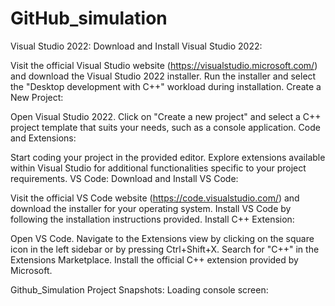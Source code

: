 # GitHub_simulation

Visual Studio 2022:
Download and Install Visual Studio 2022:

Visit the official Visual Studio website (https://visualstudio.microsoft.com/) and download the Visual Studio 2022 installer.
Run the installer and select the "Desktop development with C++" workload during installation.
Create a New Project:

Open Visual Studio 2022.
Click on "Create a new project" and select a C++ project template that suits your needs, such as a console application.
Code and Extensions:

Start coding your project in the provided editor.
Explore extensions available within Visual Studio for additional functionalities specific to your project requirements.
VS Code:
Download and Install VS Code:

Visit the official VS Code website (https://code.visualstudio.com/) and download the installer for your operating system.
Install VS Code by following the installation instructions provided.
Install C++ Extension:

Open VS Code.
Navigate to the Extensions view by clicking on the square icon in the left sidebar or by pressing Ctrl+Shift+X.
Search for "C++" in the Extensions Marketplace.
Install the official C++ extension provided by Microsoft.

Github_Simulation Project Snapshots:
Loading console screen:

